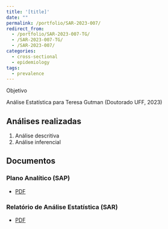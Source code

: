 ```yaml
---
title: '[title]'
date: ""
permalink: /portfolio/SAR-2023-007/
redirect_from:
  - /portfolio/SAR-2023-007-TG/
  - /SAR-2023-007-TG/
  - /SAR-2023-007/
categories:
  - cross-sectional
  - epidemiology
tags:
  - prevalence
---
```


Objetivo

Análise Estatística para Teresa Gutman (Doutorado UFF, 2023)
<!-- Relatório técnico para PESSOA (Doutorado UFF, 2023) -->

## Análises realizadas

1. Análise descritiva
1. Análise inferencial

## Documentos

<!-- O cliente solicitou que esta análise seja mantida confidencial até uma futura data, determinada pelo próprio cliente. -->
<!-- Todos os documentos gerados nessa consultoria portanto não foram publicados online e apenas o título e o ano da análise foram incluídas no portfólio do consultor. -->
<!-- Após a data acordada, os documentos serão disponibilizados. -->

<!-- O cliente solicitou que esta análise seja mantida confidencial. -->
<!-- Todos os documentos gerados nessa consultoria portanto não foram publicados online e apenas o título e o ano da análise foram incluídas no portfólio do consultor. -->

### Plano Analítico (SAP)

- [PDF][sap]

### Relatório de Análise Estatística (SAR)

- [PDF][sar]

<!-- ## Análises associadas -->

<!-- Esta análise é parte de um projeto maior e é suportada por outras análises, disponíveis abaixo. -->

<!-- **[assoc_title]** -->

<!-- <[assoc_link]> -->

<!-- --- -->

[sap]: /files/SAP-2023-007-TG-v01.pdf
[sar]: /files/SAR-2023-007-TG-v01.pdf

